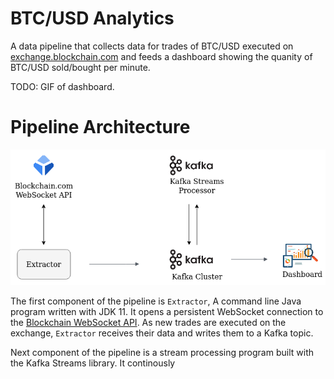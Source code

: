 # BTC/USD Analytics

A data pipeline that collects data for trades of BTC/USD executed on 
[exchange.blockchain.com](https://exchange.blockchain.com) and feeds a dashboard showing the quanity of
BTC/USD sold/bought per minute.

TODO: GIF of dashboard.

# Pipeline Architecture

![](crypto-anly.png)

The first component of the pipeline is `Extractor`, A command line Java program written with JDK 11. It opens a 
persistent WebSocket connection to the [Blockchain WebSocket API](https://exchange.blockchain.com/api/#websocket-api). 
As new trades are executed on the exchange, `Extractor` receives their data and writes them to a Kafka topic.  

Next component of the pipeline is a stream processing program built with the Kafka Streams library. It continously
